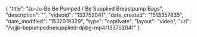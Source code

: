 {
    "title": "Ju-Ju-Be Be Pumped \/ Be Supplied Breastpump Bags",
    "description": "",
    "videoid": "133752041",
    "date_created": "1513357835",
    "date_modified": "1532019329",
    "type": "captivate",
    "layout": "video",
    "url": "\/v\/jjb-bepumpedbesupplied-dpbg-mp4\/133752041"
}